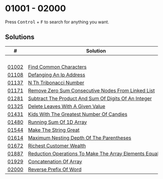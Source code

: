 # 01001 - 02000

Press <kbd>Control</kbd> + <kbd>F</kbd> to search for anything you want.

## Solutions
| # | Solution | Topic | Difficulty |
| --- | --- | --- | --- |
| | &emsp;&emsp;&emsp;&emsp;&emsp;&emsp;&emsp;&emsp;&emsp;&emsp;&emsp;&emsp;&emsp;&emsp;&emsp;&emsp;&emsp;&emsp;&emsp;&emsp;&emsp;&emsp;&emsp;&emsp;&emsp;&emsp;&emsp;&emsp; | &emsp;&emsp;&emsp;&emsp;&emsp;&emsp;&emsp;&emsp;&emsp;&emsp; | |  
| [01002](https://leetcode.com/problems/find-common-characters/) | [Find Common Characters](01001-01100/01002-find-common-characters.cpp) | `Hashmap` | Easy |  
| [01108](https://leetcode.com/problems/defanging-an-ip-address/) | [Defanging An Ip Address](01101-01200/01108-defanging-an-ip-address.cpp) | `String` | Easy |  
| [01137](https://leetcode.com/problems/n-th-tribonacci-number/) | [N Th Tribonacci Number](01101-01200/01137-n-th-tribonacci-number.cpp) | `Memoization` | Easy |  
| [01171](https://leetcode.com/problems/remove-zero-sum-consecutive-nodes-from-linked-list/) | [Remove Zero Sum Consecutive Nodes From Linked List](01101-01200/01171-remove-zero-sum-consecutive-nodes-from-linked-list.cpp) | `Hashmap` | Medium |  
| [01281](https://leetcode.com/problems/subtract-the-product-and-sum-of-digits-of-an-integer/) | [Subtract The Product And Sum Of Digits Of An Integer](01201-01300/01281-subtract-the-product-and-sum-of-digits-of-an-integer.cpp) | `Math` | Easy |  
| [01325](https://leetcode.com/problems/delete-leaves-with-a-given-value/) | [Delete Leaves With A Given Value](01301-01400/01325-delete-leaves-with-a-given-value.cpp) | `Tree` | Medium |  
| [01431](https://leetcode.com/problems/kids-with-the-greatest-number-of-candies/) | [Kids With The Greatest Number Of Candies](01401-01500/01431-kids-with-the-greatest-number-of-candies.cpp) | `Array` | Easy |  
| [01480](https://leetcode.com/problems/running-sum-of-1d-array/) | [Running Sum Of 1D Array](01401-01500/01480-running-sum-of-1d-array.cpp) | `Array` | Easy |  
| [01544](https://leetcode.com/problems/make-the-string-great/) | [Make The String Great](01501-01600/01544-make-the-string-great.cpp) | `Stack` | Easy |  
| [01614](https://leetcode.com/problems/maximum-nesting-depth-of-the-parentheses/) | [Maximum Nesting Depth Of The Parentheses](01601-01700/01614-maximum-nesting-depth-of-the-parentheses.cpp) | `String` | Easy |  
| [01672](https://leetcode.com/problems/richest-customer-wealth/) | [Richest Customer Wealth](01601-01700/01672-richest-customer-wealth.cpp) | `Matrix` | Easy |  
| [01887](https://leetcode.com/problems/reduction-operations-to-make-the-array-elements-equal/) | [Reduction Operations To Make The Array Elements Equal](01801-01900/01887-reduction-operations-to-make-the-array-elements-equal.cpp) | `Math` | Medium |  
| [01929](https://leetcode.com/problems/concatenation-of-array/) | [Concatenation Of Array](01901-02000/01929-concatenation-of-array.cpp) | `Array` | Easy |  
| [02000](https://leetcode.com/problems/reverse-prefix-of-word/) | [Reverse Prefix Of Word](01901-02000/02000-reverse-prefix-of-word.cpp) | `String` | Easy |  
